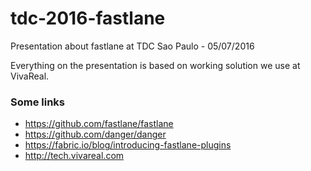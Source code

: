 # tdc-2016-fastlane
Presentation about fastlane at TDC Sao Paulo - 05/07/2016

Everything on the presentation is based on working solution we use at VivaReal.

### Some links

 - https://github.com/fastlane/fastlane
 - https://github.com/danger/danger
 - https://fabric.io/blog/introducing-fastlane-plugins
 - http://tech.vivareal.com
